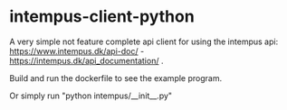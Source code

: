 # intempus-client-python

A very simple not feature complete api client for using the intempus api: https://www.intempus.dk/api-doc/ - https://intempus.dk/api_documentation/ .

Build and run the dockerfile to see the example program.

Or simply run "python intempus/\_\_init__.py"
